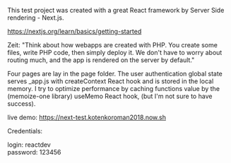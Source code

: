 This test project was created with a great React framework by Server Side rendering - Next.js.

https://nextjs.org/learn/basics/getting-started

Zeit: "Think about how webapps are created with PHP. You create some files, write PHP code, then simply deploy it. We don't have to worry about routing much, and the app is rendered on the server by default."

Four pages are lay in the page folder.
The user authentication global state serves \_app.js with createContext React hook and is stored in the local memory.
I try to optimize performance by caching functions value by the (memoize-one library) useMemo React hook, (but I'm not sure to have success).

live demo: https://next-test.kotenkoroman2018.now.sh

<span>Credentials:</span>

<div>login: reactdev</div>
<div>password: 123456</div>
